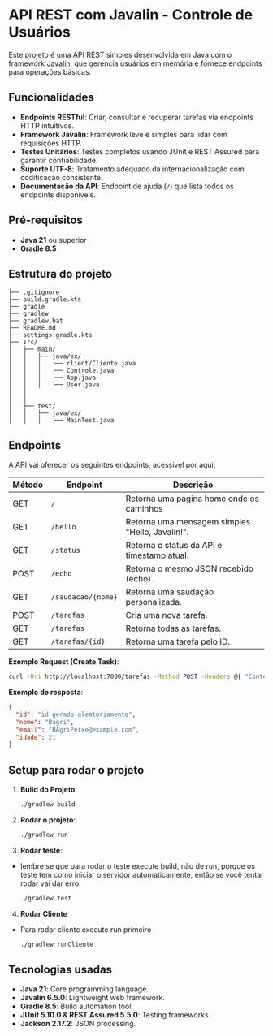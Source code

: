 # API REST com Javalin - Controle de Usuários

Este projeto é uma API REST simples desenvolvida em Java com o framework [Javalin](https://javalin.io/), que gerencia usuários em memória e fornece endpoints para operações básicas.

## Funcionalidades
- **Endpoints RESTful**: Criar, consultar e recuperar tarefas via endpoints HTTP intuitivos.
- **Framework Javalin**: Framework leve e simples para lidar com requisições HTTP.
- **Testes Unitários**: Testes completos usando JUnit e REST Assured para garantir confiabilidade.
- **Suporte UTF-8**: Tratamento adequado da internacionalização com codificação consistente.
- **Documentação da API**: Endpoint de ajuda (`/`) que lista todos os endpoints disponíveis.

## Pré-requisitos
- **Java 21** ou superior
- **Gradle 8.5**



## Estrutura do projeto
```
├── .gitignore
├── build.gradle.kts
├── gradle
├── gradlew
├── gradlew.bat
├── README.md
├── settings.gradle.kts
├── src/
│   ├── main/
│   │   ├── java/ex/
│   │   │   ├── client/Cliente.java
│   │   │   ├── Controle.java
│   │   │   ├── App.java
│   │   │   ├── User.java
│   │  
│   │       
│   ├── test/
│   │   ├── java/ex/
│   │   │   ├── MainTest.java
```

## Endpoints
A API vai oferecer os seguintes endpoints, acessível por aqui:

| Método | Endpoint           | Descrição                                       |
|--------|--------------------|-------------------------------------------------|
| GET    | `/`                | Retorna uma pagina home onde os caminhos        |
| GET    | `/hello`           | Retorna uma mensagem simples "Hello, Javalin!". |
| GET    | `/status`          | Retorna o status da API e timestamp atual.      |
| POST   | `/echo`            | Retorna o mesmo JSON recebido (echo).           |
| GET    | `/saudacao/{nome}` | Retorna uma saudação personalizada.             |
| POST   | `/tarefas`         | Cria uma nova tarefa.                           |
| GET    | `/tarefas`         | Retorna todas as tarefas.                       |
| GET    | `/tarefas/{id}`    | Retorna uma tarefa pelo ID.                     |


**Exemplo Request (Create Task)**:

```bash
curl -Uri http://localhost:7000/tarefas -Method POST -Headers @{ "Content-Type" = "application/json" } -Body '{"nome":"Bagri","email":"BAgriPeixe@example.com","idade":2}'
```

**Exemplo de resposta**:
```json
{
  "id": "id gerado aleatoriamente",
  "nome": "Bagri",
  "email": "BAgriPeixe@example.com",
  "idade": 21
}
```

## Setup para rodar o projeto


1. **Build do Projeto**:
   ```bash
   ./gradlew build
   ```

2. **Rodar o projeto**:
   ```bash
   ./gradlew run
   ```

3. **Rodar teste**:
- lembre se que para rodar o teste execute build, não de run, porque os teste tem como iniciar o servidor automaticamente, então se você tentar rodar vai dar erro.
   ```bash
   ./gradlew test
   ```
  
4. **Rodar Cliente**
- Para rodar cliente execute run primeiro
   ```bash
   ./gradlew runCliente
   ```

## Tecnologias usadas
- **Java 21**: Core programming language.
- **Javalin 6.5.0**: Lightweight web framework.
- **Gradle 8.5**: Build automation tool.
- **JUnit 5.10.0 & REST Assured 5.5.0**: Testing frameworks.
- **Jackson 2.17.2**: JSON processing.

